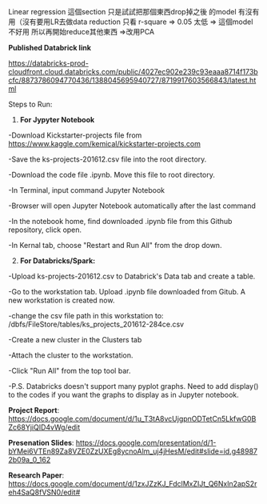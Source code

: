 
Linear regression 這個section 只是試試把那個東西drop掉之後 的model 有沒有用（沒有要用LR去做data reduction
只看 r-square => 0.05 太低 => 這個model 不好用
所以再開始reduce其他東西 =>改用PCA



**Published Databrick link**

https://databricks-prod-cloudfront.cloud.databricks.com/public/4027ec902e239c93eaaa8714f173bcfc/8873786094770436/1388045695940727/8719917603566843/latest.html

Steps to Run: 
1. **For Jypyter Notebook**

-Download Kickstarter-projects file from https://www.kaggle.com/kemical/kickstarter-projects.com

-Save the ks-projects-201612.csv file into the root directory. 

-Download the code file .ipynb. Move this file to root directory.

-In Terminal, input command Jupyter Notebook

-Browser will open Jupyter Notebook automatically after the last command

-In the notebook home, find downloaded .ipynb file from this Github repository, click open.

-In Kernal tab, choose "Restart and Run All" from the drop down.


2. **For Databricks/Spark:**

-Upload ks-projects-201612.csv to Databrick's Data tab and create a table. 

-Go to the workstation tab. Upload .ipynb file downloaded from Gitub. A new workstation is created now.

-change the csv file path in this workstation to: /dbfs/FileStore/tables/ks_projects_201612-284ce.csv

-Create a new cluster in the Clusters tab

-Attach the cluster to the workstation.

-Click "Run All" from the top tool bar.

-P.S. Databricks doesn't support many pyplot graphs. Need to add display() to the codes if you want the graphs to display as in Jupyter notebook. 


**Project Report**: https://docs.google.com/document/d/1u_T3tA8vcUjgpnODTetCn5LkfwG0BZc68YjiQID4vWg/edit

**Presenation Slides**: https://docs.google.com/presentation/d/1-bYMei6VTEn89Za8VZE0ZzUXEg8ycnoAlm_uj4jHesM/edit#slide=id.g489872b09a_0_162

**Research Paper**: https://docs.google.com/document/d/1zxJZzKJ_FdclMxZIJt_Q6Nxln2apS2reh4SaQ8fVSN0/edit#

